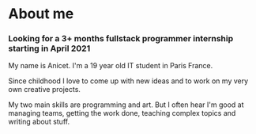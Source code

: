 # About me
### Looking for a 3+ months fullstack programmer internship starting in April 2021

My name is Anicet. I'm a 19 year old IT student in Paris France.

Since childhood I love to come up with new ideas and to work on my very own creative projects.

My two main skills are programming and art. But I often hear I'm good at managing teams,
getting the work done, teaching complex topics and writing about stuff.

